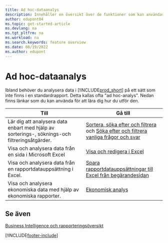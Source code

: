 ```yaml
---
title: Ad hoc-dataanalys
description: Innehåller en översikt över de funktioner som kan användas för ad hoc-dataanalyser i Business Central-produkten.
author: edupont04
ms.topic: get-started-article
ms.devlang: na
ms.tgt_pltfrm: na
ms.workload: na
ms.search.keywords: feature overview
ms.date: 08/19/2022
ms.author: edupont
---
```

# <a name="ad-hoc-data-analysis" />Ad hoc-dataanalys

Ibland behöver du analysera data i [!INCLUDE[prod_short](includes/prod_short.md)] på ett sätt som inte finns i en standardrapport. Detta kallas ofta "ad hoc-analys". Nedan finns länkar som du kan använda för att lära dig hur du utför den.

| Till | Gå till |
| --- | --- |
| Lär dig att analysera data enbart med hjälp av sorterings-, söknings-och filtreringsåtgärder. | [Sortera, söka efter och filtrera](ui-enter-criteria-filters.md) och [Söka efter och filtrera vanliga frågor och svar](ui-search-filter-faq.yml) |
| Visa och analysera data från en sida i Microsoft Excel | [Visa och redigera i Excel](across-work-with-excel.md) |
| Visa och analysera data från en rapportdatauppsättning i Excel. | [Spara rapportdatauppsättningar till Excel från begärandesidan](/dynamics365-release-plan/2021wave1/smb/dynamics365-business-central/save-report-dataset-excel-request-page) |
| Visa och analysera ekonomiska data med hjälp av ekonomiska rapporter. | [Ekonomisk analys](bi.md) |

## <a name="see-also" />Se även

[Business Intelligence och rapporteringsöversikt](ui-work-report.md)

[!INCLUDE[footer-include](includes/footer-banner.md)]
